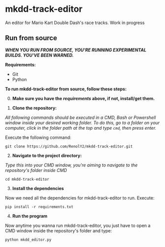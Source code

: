 # mkdd-track-editor
An editor for Mario Kart Double Dash's race tracks. Work in progress

## Run from source

***WHEN YOU RUN FROM SOURCE, YOU'RE RUNNING EXPERIMENTAL BUILDS. YOU'VE BEEN WARNED.***

**Requirements:**

- Git
- Python

**To run mkdd-track-editor from source, follow these steps:**

0. **Make sure you have the *requirements* above, if not, install/get them.**

1. **Clone the repository:**

*All following commands should be executed in a CMD, Bash or Powershell window inside your desired working folder. To do this, go to a folder on your computer, click in the folder path at the top and type `cmd`, then press enter.*

Execute the following command:

```
git clone https://github.com/RenolY2/mkdd-track-editor.git
```

2. **Navigate to the project directory:**

*Type this into your CMD window, you're aiming to navigate to the repository's folder inside CMD*

```
cd mkdd-track-editor
```

3. **Install the dependencies**

Now we need all the dependencies for mkdd-track-editor to run. Execute:
```
pip install -r requirements.txt
```

4. **Run the program**

Now anytime you wanna run mkdd-track-editor, you just have to open a CMD window inside the repository's folder and type:

```
python mkdd_editor.py
```

